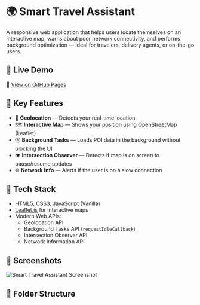 # 🌍 Smart Travel Assistant

A responsive web application that helps users locate themselves on an interactive map, warns about poor network connectivity, and performs background optimization — ideal for travelers, delivery agents, or on-the-go users.

## 🚀 Live Demo

🔗 [View on GitHub Pages](file:///C:/Users/My/Desktop/BackgroundTasksApI/task.html)

## 🧠 Key Features

- 📍 **Geolocation** — Detects your real-time location
- 🗺️ **Interactive Map** — Shows your position using OpenStreetMap (Leaflet)
- 🕒 **Background Tasks** — Loads POI data in the background without blocking the UI
- 👁️ **Intersection Observer** — Detects if map is on screen to pause/resume updates
- 🌐 **Network Info** — Alerts if the user is on a slow connection

## 🔧 Tech Stack

- HTML5, CSS3, JavaScript (Vanilla)
- [Leaflet.js](https://leafletjs.com) for interactive maps
- Modern Web APIs:
  - Geolocation API
  - Background Tasks API (`requestIdleCallback`)
  - Intersection Observer API
  - Network Information API

## 📸 Screenshots

![Smart Travel Assistant Screenshot](<img width="1918" height="912" alt="TAP_Assignment" src="https://github.com/user-attachments/assets/bda774b4-534b-4c3b-be35-f42d79d9bc47" />
) <!-- Add your own screenshot if you want -->

## 📁 Folder Structure

